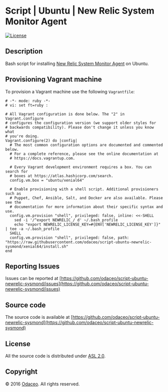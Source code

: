 # Script | Ubuntu | New Relic System Monitor Agent

[![License](https://img.shields.io/github/license/odaceo/script-ubuntu-newrelic-sysmond.svg)](LICENSE)

## Description

Bash script for installing [New Relic System Monitor Agent](https://newrelic.com/) on Ubuntu.

## Provisioning Vagrant machine

To provision a Vagrant machine use the following ``Vagrantfile``:

``` shell
# -*- mode: ruby -*-
# vi: set ft=ruby :

# All Vagrant configuration is done below. The "2" in Vagrant.configure
# configures the configuration version (we support older styles for
# backwards compatibility). Please don't change it unless you know what
# you're doing.
Vagrant.configure(2) do |config|
  # The most common configuration options are documented and commented below.
  # For a complete reference, please see the online documentation at
  # https://docs.vagrantup.com.

  # Every Vagrant development environment requires a box. You can search for
  # boxes at https://atlas.hashicorp.com/search.
  config.vm.box = "ubuntu/xenial64"
  
  # Enable provisioning with a shell script. Additional provisioners such as
  # Puppet, Chef, Ansible, Salt, and Docker are also available. Please see the
  # documentation for more information about their specific syntax and use.
  config.vm.provision "shell", privileged: false, inline: <<-SHELL
    sed -i '/^export NEWRELIC_/ d' ~/.bash_profile
    echo "export NEWRELIC_LICENSE_KEY=#{ENV['NEWRELIC_LICENSE_KEY']}" | tee -a ~/.bash_profile
  SHELL
  config.vm.provision "shell", privileged: false, path: "https://raw.githubusercontent.com/odaceo/script-ubuntu-newrelic-sysmond/xenial64/install.sh"
end
```

## Reporting Issues

Issues can be reported at [https://github.com/odaceo/script-ubuntu-newrelic-sysmond/issues](https://github.com/odaceo/script-ubuntu-newrelic-sysmond/issues)

## Source code

The source code is available at [https://github.com/odaceo/script-ubuntu-newrelic-sysmond](https://github.com/odaceo/script-ubuntu-newrelic-sysmond)

## License

All the source code is distributed under [ASL 2.0](LICENSE).

## Copyright

© 2016 [Odaceo](http://odaceo.ch). All rights reserved.